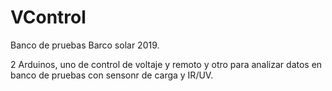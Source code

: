 # VControl

Banco de pruebas Barco solar 2019.

2 Arduinos, uno de control de voltaje y remoto y otro para analizar datos en banco de pruebas con sensonr de carga y IR/UV.


